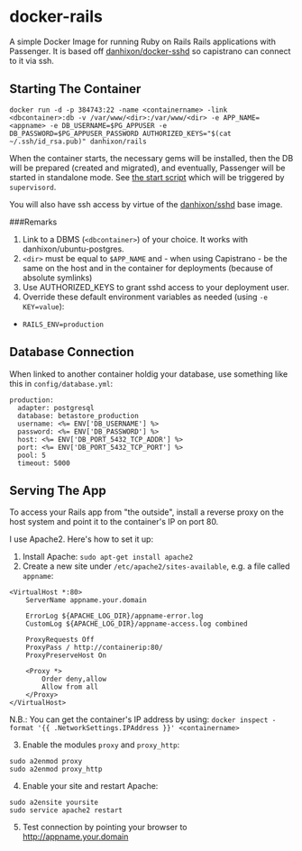 docker-rails
============

A simple Docker Image for running Ruby on Rails Rails applications with Passenger. It is based off [danhixon/docker-sshd](https://github.com/danhixon/docker-sshd) so capistrano can connect to it via ssh.

## Starting The Container

`docker run -d -p 384743:22 -name <containername> -link <dbcontainer>:db -v /var/www/<dir>:/var/www/<dir> -e APP_NAME=<appname> -e DB_USERNAME=$PG_APPUSER -e DB_PASSWORD=$PG_APPUSER_PASSWORD AUTHORIZED_KEYS="$(cat ~/.ssh/id_rsa.pub)" danhixon/rails`

When the container starts, the necessary gems will be installed, then the DB will be prepared (created and migrated), and eventually, Passenger will be started in standalone mode. See [the start script](../master/start_passenger) which will be triggered by `supervisord`.

You will also have ssh access by virtue of the [danhixon/sshd](https://github.com/danhixon/docker-sshd) base image.

###Remarks
1. Link to a DBMS (`<dbcontainer>`) of your choice. It works with danhixon/ubuntu-postgres.
2. `<dir>` must be equal to `$APP_NAME` and - when using Capistrano - be the same on the host and in the container for deployments (because of absolute symlinks)
3. Use AUTHORIZED_KEYS to grant sshd access to your deployment user.
4. Override these default environment variables as needed (using `-e KEY=value`):
 * `RAILS_ENV=production`


## Database Connection
When linked to another container holdig your database, use something like this in `config/database.yml`:
```
production:
  adapter: postgresql
  database: betastore_production
  username: <%= ENV['DB_USERNAME'] %>
  password: <%= ENV['DB_PASSWORD'] %>
  host: <%= ENV['DB_PORT_5432_TCP_ADDR'] %>
  port: <%= ENV['DB_PORT_5432_TCP_PORT'] %>
  pool: 5
  timeout: 5000
```

## Serving The App

To access your Rails app from "the outside", install a reverse proxy on the host system and point it to the container's IP on port 80.

I use Apache2. Here's how to set it up:

1. Install Apache: `sudo apt-get install apache2`
2. Create a new site under `/etc/apache2/sites-available`, e.g. a file called `appname`:

```
<VirtualHost *:80>
    ServerName appname.your.domain

    ErrorLog ${APACHE_LOG_DIR}/appname-error.log
    CustomLog ${APACHE_LOG_DIR}/appname-access.log combined

    ProxyRequests Off
    ProxyPass / http://containerip:80/
    ProxyPreserveHost On

    <Proxy *>
        Order deny,allow
        Allow from all
    </Proxy>
</VirtualHost>
```

N.B.: You can get the container's IP address by using: `docker inspect -format '{{ .NetworkSettings.IPAddress }}' <containername>`

3. Enable the modules `proxy` and `proxy_http`:

```
sudo a2enmod proxy
sudo a2enmod proxy_http
```

4. Enable your site and restart Apache:

```
sudo a2ensite yoursite
sudo service apache2 restart
```

5. Test connection by pointing your browser to http://appname.your.domain

